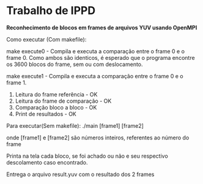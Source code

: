 # Trabalho de IPPD

**Reconhecimento de blocos em frames de arquivos YUV usando OpenMPI**

Como executar (Com makefile):

make execute0 - Compila e executa a comparação entre o frame 0 e o frame 0. Como ambos são identicos, é esperado que o programa encontre os 3600 blocos do frame, sem ou com deslocamento.

make execute1 - Compila e executa a comparação entre o frame 0 e o frame 1.


1. Leitura do frame referência    - OK
2. Leitura do frame de comparação - OK
3. Comparação bloco a bloco       - OK
4. Print de resultados            - OK

Para executar(Sem makefile):
./main [frame1] [frame2] 

onde [frame1] e [frame2] são números inteiros, referentes ao número do frame

Printa na tela cada bloco, se foi achado ou não e seu respectivo descolamento caso encontrado.

Entrega o arquivo result.yuv com o resultado dos 2 frames

